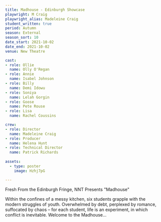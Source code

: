 ```yaml
---
title: Madhouse - Edinburgh Showcase
playwright: M Craig
playwright_alias: Madeleine Craig 
student_written: true
period: Autumn
season: External 
season_sort: 10
date_start: 2021-10-02
date_end: 2021-10-02
venue: New Theatre

cast:
- role: Ollie
  name: Olly O'Regan
- role: Annie
  name: Isabel Johnson
- role: Billy
  name: Demi Idowu
- role: Soniya
  name: Lelah Gorgin
- role: Goose
  name: Pete Rouse
- role: Lisa
  name: Rachel Coussins

crew: 
- role: Director
  name: Madeleine Craig
- role: Producer
  name: Helena Hunt
- role: Technical Director 
  name: Patrick Richards
  
assets:
  - type: poster
    image: Hzhj7pG

---
```


Fresh From the Edinburgh Fringe, NNT Presents "Madhouse"

Within the confines of a messy kitchen, six students grapple with the modern struggles of youth. Overwhelmed by debt, perplexed by romance, suffocated by chaos – for each student, life is an experiment, in which conflict is inevitable. Welcome to the Madhouse...
